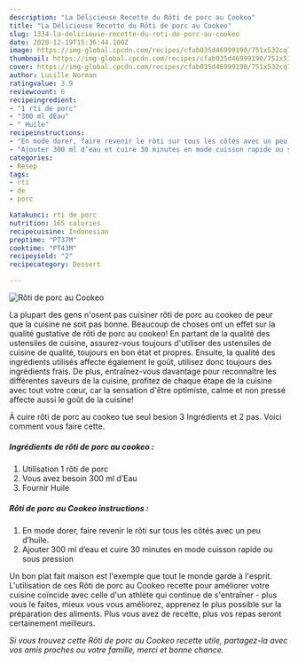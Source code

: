 ```yaml
---
description: "La Délicieuse Recette du Rôti de porc au Cookeo"
title: "La Délicieuse Recette du Rôti de porc au Cookeo"
slug: 1334-la-delicieuse-recette-du-roti-de-porc-au-cookeo
date: 2020-12-19T15:36:44.100Z
image: https://img-global.cpcdn.com/recipes/cfab035d46999190/751x532cq70/roti-de-porc-au-cookeo-photo-principale-de-la-recette.jpg
thumbnail: https://img-global.cpcdn.com/recipes/cfab035d46999190/751x532cq70/roti-de-porc-au-cookeo-photo-principale-de-la-recette.jpg
cover: https://img-global.cpcdn.com/recipes/cfab035d46999190/751x532cq70/roti-de-porc-au-cookeo-photo-principale-de-la-recette.jpg
author: Lucille Norman
ratingvalue: 3.9
reviewcount: 6
recipeingredient:
- "1 rti de porc"
- "300 ml dEau"
- " Huile"
recipeinstructions:
- "En mode dorer, faire revenir le rôti sur tous les côtés avec un peu d’huile."
- "Ajouter 300 ml d’eau et cuire 30 minutes en mode cuisson rapide ou sous pression"
categories:
- Resep
tags:
- rti
- de
- porc

katakunci: rti de porc 
nutrition: 165 calories
recipecuisine: Indonesian
preptime: "PT37M"
cooktime: "PT43M"
recipeyield: "2"
recipecategory: Dessert

---
```



![Rôti de porc au Cookeo](https://img-global.cpcdn.com/recipes/cfab035d46999190/751x532cq70/roti-de-porc-au-cookeo-photo-principale-de-la-recette.jpg)

La plupart des gens n'osent pas cuisiner rôti de porc au cookeo de peur que la cuisine ne soit pas bonne. Beaucoup de choses ont un effet sur la qualité gustative de rôti de porc au cookeo! En partant de la qualité des ustensiles de cuisine, assurez-vous toujours d'utiliser des ustensiles de cuisine de qualité, toujours en bon état et propres. Ensuite, la qualité des ingrédients utilisés affecte également le goût, utilisez donc toujours des ingrédients frais. De plus, entraînez-vous davantage pour reconnaître les différentes saveurs de la cuisine, profitez de chaque étape de la cuisine avec tout votre cœur, car la sensation d'être optimiste, calme et non pressé affecte aussi le goût de la cuisine!

<!--inarticleads1-->

À cuire rôti de porc au cookeo tue seul besion 3 Ingrédients et 2 pas. Voici comment vous faire cette.

##### Ingrédients de rôti de porc au cookeo :

1. Utilisation 1 rôti de porc
1. Vous avez besoin 300 ml d’Eau
1. Fournir  Huile




<!--inarticleads2-->

##### Rôti de porc au Cookeo instructions :

1. En mode dorer, faire revenir le rôti sur tous les côtés avec un peu d’huile.
1. Ajouter 300 ml d’eau et cuire 30 minutes en mode cuisson rapide ou sous pression




<!--inarticleads1-->

<p>
Un bon plat fait maison est l'exemple que tout le monde garde à l'esprit. L'utilisation de ces Rôti de porc au Cookeo recette pour améliorer votre cuisine coïncide avec celle d'un athlète qui continue de s'entraîner - plus vous le faites, mieux vous vous améliorez, apprenez le plus possible sur la préparation des aliments. Plus vous avez de recette, plus vos repas seront certainement meilleurs.
</p>

<p>
<i>Si vous trouvez cette Rôti de porc au Cookeo recette utile, partagez-la avec vos amis proches ou votre famille, merci et bonne chance.</i>
</p>
